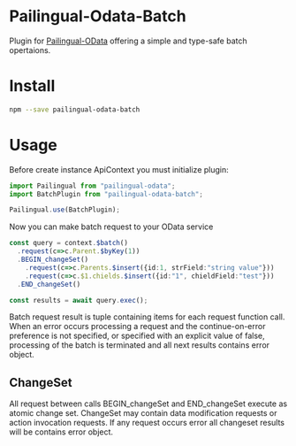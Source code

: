 ﻿# Pailingual-Odata-Batch

Plugin for [Pailingual-OData](https://github.com/geniusP/pailingual-odata) offering a simple and type-safe batch opertaions.

# Install

```bash
npm --save pailingual-odata-batch
```

# Usage

Before create instance ApiContext you must initialize plugin:
```ts
import Pailingual from "pailingual-odata";
import BatchPlugin from "pailingual-odata-batch";

Pailingual.use(BatchPlugin);
```

Now you can make batch request to your OData service
```ts
const query = context.$batch()
  .request(c=>c.Parent.$byKey(1))
  .BEGIN_changeSet()
    .request(c=>c.Parents.$insert({id:1, strField:"string value"}))
    .request(c=>c.$1.chields.$insert({id:"1", chieldField:"test"}))
  .END_changeSet()

const results = await query.exec();
```

Batch request result is tuple containing items for each request function call.
When an error occurs processing a request and the continue-on-error preference is not specified, or specified with an explicit value of false, processing of the batch is terminated and all next results contains error object.

## ChangeSet

All request between calls BEGIN_changeSet and END_changeSet execute as atomic change set.
ChangeSet may contain data modification requests or action invocation requests.
If any request occurs error all changeset results will be contains error object.
